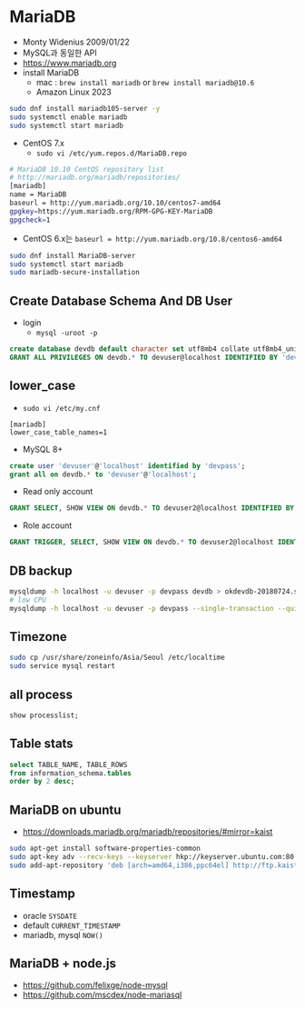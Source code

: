 # MariaDB
- Monty Widenius 2009/01/22
- MySQL과 동일한 API
- https://www.mariadb.org
- install MariaDB
  - mac : `brew install mariadb` or `brew install mariadb@10.6`
  - Amazon Linux 2023
```sh
sudo dnf install mariadb105-server -y
sudo systemctl enable mariadb
sudo systemctl start mariadb
```

- CentOS 7.x
  - `sudo vi /etc/yum.repos.d/MariaDB.repo`
```sh
# MariaDB 10.10 CentOS repository list
# http://mariadb.org/mariadb/repositories/
[mariadb]
name = MariaDB
baseurl = http://yum.mariadb.org/10.10/centos7-amd64
gpgkey=https://yum.mariadb.org/RPM-GPG-KEY-MariaDB
gpgcheck=1
```
  - CentOS 6.x는 `baseurl = http://yum.mariadb.org/10.8/centos6-amd64`


```sh
sudo dnf install MariaDB-server
sudo systemctl start mariadb
sudo mariadb-secure-installation
```

## Create Database Schema And DB User
- login
  - `mysql -uroot -p`

```sql
create database devdb default character set utf8mb4 collate utf8mb4_unicode_ci;
GRANT ALL PRIVILEGES ON devdb.* TO devuser@localhost IDENTIFIED BY 'devpass' WITH GRANT OPTION;
```

## lower_case
- `sudo vi /etc/my.cnf`

```
[mariadb]
lower_case_table_names=1
```

- MySQL 8+

```sql
create user 'devuser'@'localhost' identified by 'devpass';
grant all on devdb.* to 'devuser'@'localhost';
```

- Read only account

```sql
GRANT SELECT, SHOW VIEW ON devdb.* TO devuser2@localhost IDENTIFIED BY 'devpass';
```

- Role account

```sql
GRANT TRIGGER, SELECT, SHOW VIEW ON devdb.* TO devuser2@localhost IDENTIFIED BY 'devpass';
```

## DB backup
```sh
mysqldump -h localhost -u devuser -p devpass devdb > okdevdb-20180724.sql
# low CPU
mysqldump -h localhost -u devuser -p devpass --single-transaction --quick --lock-tables=false $DBNAME > okdevdb-20180724.sql
```

## Timezone
```sh
sudo cp /usr/share/zoneinfo/Asia/Seoul /etc/localtime
sudo service mysql restart
```


## all process
```sql
show processlist;
```

## Table stats
```sql
select TABLE_NAME, TABLE_ROWS
from information_schema.tables
order by 2 desc;
```

## MariaDB on ubuntu
- https://downloads.mariadb.org/mariadb/repositories/#mirror=kaist

```sh
sudo apt-get install software-properties-common
sudo apt-key adv --recv-keys --keyserver hkp://keyserver.ubuntu.com:80 0xcbcb082a1bb943db
sudo add-apt-repository 'deb [arch=amd64,i386,ppc64el] http://ftp.kaist.ac.kr/mariadb/repo/10.8/ubuntu trusty main'
```

## Timestamp
- oracle `SYSDATE`
- default `CURRENT_TIMESTAMP`
- mariadb, mysql `NOW()`

## MariaDB + node.js
- https://github.com/felixge/node-mysql
- https://github.com/mscdex/node-mariasql
